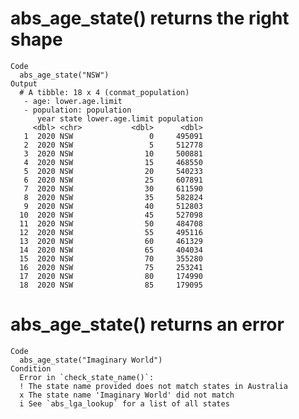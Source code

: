 # abs_age_state() returns the right shape

    Code
      abs_age_state("NSW")
    Output
      # A tibble: 18 x 4 (conmat_population)
       - age: lower.age.limit
       - population: population
          year state lower.age.limit population
         <dbl> <chr>           <dbl>      <dbl>
       1  2020 NSW                 0     495091
       2  2020 NSW                 5     512778
       3  2020 NSW                10     500881
       4  2020 NSW                15     468550
       5  2020 NSW                20     540233
       6  2020 NSW                25     607891
       7  2020 NSW                30     611590
       8  2020 NSW                35     582824
       9  2020 NSW                40     512803
      10  2020 NSW                45     527098
      11  2020 NSW                50     484708
      12  2020 NSW                55     495116
      13  2020 NSW                60     461329
      14  2020 NSW                65     404034
      15  2020 NSW                70     355280
      16  2020 NSW                75     253241
      17  2020 NSW                80     174990
      18  2020 NSW                85     179095

# abs_age_state() returns an error

    Code
      abs_age_state("Imaginary World")
    Condition
      Error in `check_state_name()`:
      ! The state name provided does not match states in Australia
      x The state name 'Imaginary World' did not match
      i See `abs_lga_lookup` for a list of all states

